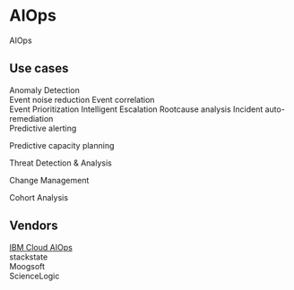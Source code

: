 # AIOps
AIOps


## Use cases
Anomaly Detection  
Event noise reduction 
Event correlation  
Event Prioritization
Intelligent Escalation
Rootcause analysis
Incident auto-remediation  
Predictive alerting

Predictive capacity planning

Threat Detection & Analysis

Change Management

Cohort Analysis


## Vendors
[IBM Cloud AIOps](https://www.ibm.com/cloud/aiops)  
stackstate  
Moogsoft  
ScienceLogic  



